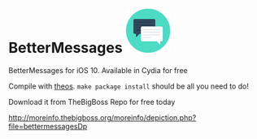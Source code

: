 # BetterMessages ![Icon](https://raw.githubusercontent.com/harrywantstodev/BetterMessages/master/bettermessages/Resources/icon%403x.png "BetterMessages")

BetterMessages for iOS 10. Available in Cydia for free

Compile with [theos](https://github.com/dhowett/theos). `make package install` should be all you need to do!

Download it from TheBigBoss Repo for free today

http://moreinfo.thebigboss.org/moreinfo/depiction.php?file=bettermessagesDp
